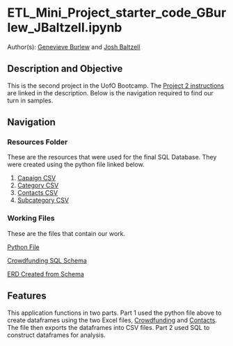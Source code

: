 # ETL_Mini_Project_starter_code_GBurlew_JBaltzell.ipynb
Author(s): [Genevieve Burlew](https://github.com/gburlew) and [Josh Baltzell](https://github.com/baltzelj)

## Description and Objective
This is the second project in the UofO Bootcamp. The [Project 2 instructions](https://bootcampspot.instructure.com/courses/5163/assignments/78000?module_item_id=1238696) are linked in the description. Below is the navigation required to find our turn in samples.

## Navigation
### Resources Folder
These are the resources that were used for the final SQL Database. They were created using the python file linked below.
1. [Capaign CSV](Resources/campaign.csv)
2. [Category CSV](Resources/category.csv)
3. [Contacts CSV](Resources/contacts.csv)
4. [Subcategory CSV](Resources/subcategory.csv)

### Working Files
These are the files that contain our work.

[Python File](ETL_Mini_Project_Starter_Code.ipynb)

[Crowdfunding SQL Schema](crowdfunding_db_schema.sql)

  [ERD Created from Schema](Project2ERD.png)

## Features
This application functions in two parts. Part 1 used the python file above to create dataframes using the two Excel files, [Crowdfunding](Resources/crowdfunding.xlsx) and [Contacts](Resources/contacts.xlsx). The file then exports the dataframes into CSV files. Part 2 used SQL to construct dataframes for analysis.
